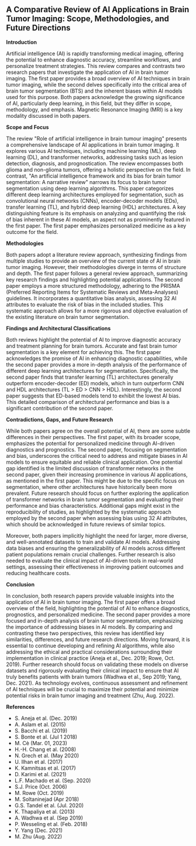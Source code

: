 ## A Comparative Review of AI Applications in Brain Tumor Imaging: Scope, Methodologies, and Future Directions

**Introduction**

Artificial intelligence (AI) is rapidly transforming medical imaging, offering the potential to enhance diagnostic accuracy, streamline workflows, and personalize treatment strategies. This review compares and contrasts two research papers that investigate the application of AI in brain tumor imaging. The first paper provides a broad overview of AI techniques in brain tumor imaging, while the second delves specifically into the critical area of brain tumor segmentation (BTS) and the inherent biases within AI models used for this purpose. Both papers acknowledge the growing significance of AI, particularly deep learning, in this field, but they differ in scope, methodology, and emphasis. Magnetic Resonance Imaging (MRI) is a key modality discussed in both papers.

**Scope and Focus**

The review "Role of artificial intelligence in brain tumour imaging" presents a comprehensive landscape of AI applications in brain tumor imaging. It explores various AI techniques, including machine learning (ML), deep learning (DL), and transformer networks, addressing tasks such as lesion detection, diagnosis, and prognostication. The review encompasses both glioma and non-glioma tumors, offering a holistic perspective on the field. In contrast, "An artificial intelligence framework and its bias for brain tumor segmentation: A narrative review" narrows its focus to brain tumor segmentation using deep learning algorithms. This paper categorizes different deep learning architectures employed for segmentation, such as convolutional neural networks (CNNs), encoder-decoder models (EDs), transfer learning (TL), and hybrid deep learning (HDL) architectures. A key distinguishing feature is its emphasis on analyzing and quantifying the risk of bias inherent in these AI models, an aspect not as prominently featured in the first paper. The first paper emphasizes personalized medicine as a key outcome for the field.

**Methodologies**

Both papers adopt a literature review approach, synthesizing findings from multiple studies to provide an overview of the current state of AI in brain tumor imaging. However, their methodologies diverge in terms of structure and depth. The first paper follows a general review approach, summarizing key research findings and highlighting potential applications. The second paper employs a more structured methodology, adhering to the PRISMA (Preferred Reporting Items for Systematic Reviews and Meta-Analyses) guidelines. It incorporates a quantitative bias analysis, assessing 32 AI attributes to evaluate the risk of bias in the included studies. This systematic approach allows for a more rigorous and objective evaluation of the existing literature on brain tumor segmentation.

**Findings and Architectural Classifications**

Both reviews highlight the potential of AI to improve diagnostic accuracy and treatment planning for brain tumors. Accurate and fast brain tumor segmentation is a key element for achieving this. The first paper acknowledges the promise of AI in enhancing diagnostic capabilities, while the second paper provides a more in-depth analysis of the performance of different deep learning architectures for segmentation. Specifically, the second paper finds that transfer learning (TL) architectures generally outperform encoder-decoder (ED) models, which in turn outperform CNN and HDL architectures (TL > ED > CNN > HDL). Interestingly, the second paper suggests that ED-based models tend to exhibit the lowest AI bias. This detailed comparison of architectural performance and bias is a significant contribution of the second paper.

**Contradictions, Gaps, and Future Research**

While both papers agree on the overall potential of AI, there are some subtle differences in their perspectives. The first paper, with its broader scope, emphasizes the potential for personalized medicine through AI-driven diagnostics and prognostics. The second paper, focusing on segmentation and bias, underscores the critical need to address and mitigate biases in AI models to ensure equitable and reliable clinical application. One potential gap identified is the limited discussion of transformer networks in the second paper, given their increasing prominence in various AI applications, as mentioned in the first paper. This might be due to the specific focus on segmentation, where other architectures have historically been more prevalent. Future research should focus on further exploring the application of transformer networks in brain tumor segmentation and evaluating their performance and bias characteristics. Additional gaps might exist in the reproducibility of studies, as highlighted by the systematic approach employed by the second paper when assessing bias using 32 AI attributes, which should be acknowledged in future reviews of similar topics.

Moreover, both papers implicitly highlight the need for larger, more diverse, and well-annotated datasets to train and validate AI models. Addressing data biases and ensuring the generalizability of AI models across different patient populations remain crucial challenges. Further research is also needed to evaluate the clinical impact of AI-driven tools in real-world settings, assessing their effectiveness in improving patient outcomes and reducing healthcare costs.

**Conclusion**

In conclusion, both research papers provide valuable insights into the application of AI in brain tumor imaging. The first paper offers a broad overview of the field, highlighting the potential of AI to enhance diagnostics, prognostics, and personalized medicine. The second paper provides a more focused and in-depth analysis of brain tumor segmentation, emphasizing the importance of addressing biases in AI models. By comparing and contrasting these two perspectives, this review has identified key similarities, differences, and future research directions. Moving forward, it is essential to continue developing and refining AI algorithms, while also addressing the ethical and practical considerations surrounding their implementation in clinical practice (Aneja et al., Dec. 2019; Rowe, Oct. 2019). Further research should focus on validating these models on diverse datasets and rigorously evaluating their clinical impact to ensure that AI truly benefits patients with brain tumors (Wadhwa et al., Sep 2019; Yang, Dec. 2021). As technology evolves, continuous assessment and refinement of AI techniques will be crucial to maximize their potential and minimize potential risks in brain tumor imaging and treatment (Zhu, Aug. 2022).

**References**

*   S. Aneja et al. (Dec. 2019)
*   A. Aslam et al. (2015)
*   S. Bacchi et al. (2019)
*   S. Bonte et al. (Jul 1 2018)
*   M. Cè (Mar. 01, 2023)
*   H.-H. Chang et al. (2008)
*   N. Grech et al. (May 2020)
*   U. Ilhan et al. (2017)
*   K. Kamnitsas et al. (2017)
*   D. Karimi et al. (2021)
*   L.F. Machado et al. (Sep. 2020)
*   S.J. Price (Oct. 2006)
*   M. Rowe (Oct. 2019)
*   M. Soltaninejad (Apr 2018)
*   G.S. Tandel et al. (Jul. 2020)
*   K. Thapaliya et al. (2013)
*   A. Wadhwa et al. (Sep 2019)
*   P. Wesseling et al. (Feb. 2018)
*   Y. Yang (Dec. 2021)
*   M. Zhu (Aug. 2022)